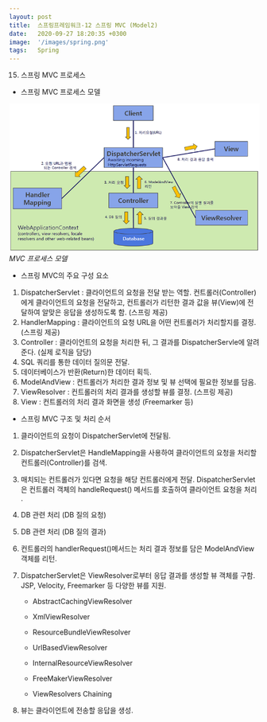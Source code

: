 ```yaml
---
layout: post
title:  스프링프레임워크-12 스프링 MVC (Model2)
date:   2020-09-27 18:20:35 +0300
image:  '/images/spring.png'
tags:   Spring
---
```


15) 스프링 MVC 프로세스

 

* 스프링 MVC 프로세스 모델

 


![](/images/0930-1.png)
  *MVC 프로세스 모델*
 

 

 

* 스프링 MVC의 주요 구성 요소
1) DispatcherServlet : 클라이언트의 요청을 전달 받는 역할. 컨트롤러(Controller)에게 클라이언트의 요청을 전달하고, 컨트롤러가 리턴한 결과 값을 뷰(View)에 전달하여 알맞은 응답을 생성하도록 함. (스프링 제공)
2) HandlerMapping : 클라이언트의 요청 URL을 어떤 컨트롤러가 처리할지를 결정. (스프링 제공)
3) Controller : 클라이언트의 요청을 처리한 뒤, 그 결과를 DispatcherServle에 알려준다. (실제 로직을 담당)
4) SQL 쿼리를 통한 데이터 질의문 전달.
5) 데이터베이스가 반환(Return)한 데이터 획득.
6) ModelAndView : 컨트롤러가 처리한 결과 정보 및 뷰 선택에 필요한 정보를 담음.
7) ViewResolver : 컨트롤러의 처리 결과를 생성할 뷰를 결정. (스프링 제공)
8) View : 컨트롤러의 처리 결과 화면을 생성 (Freemarker 등)


 

*  스프링 MVC 구조 및 처리 순서
1) 클라이언트의 요청이 DispatcherServlet에 전달됨.
2) DispatcherServlet은 HandleMapping을 사용하여 클라이언트의 요청을 처리할 컨트롤러(Controller)를 검색.
3) 매치되는 컨트롤러가 있다면 요청을 해당 컨트롤러에게 전달.
    DispatcherServlet은 컨트롤러 객체의 handleRequest() 메서드를 호출하여 클라이언트 요청을 처리 .
4) DB 관련 처리 (DB 질의 요청)

5) DB 관련 처리 (DB 질의 결과)
6) 컨트롤러의 handlerRequest()메서드는 처리 결과 정보를 담은 ModelAndView 객체를 리턴.
7) DispatcherServlet은 ViewResolver로부터 응답 결과를 생성할 뷰 객체를 구함.
    JSP, Velocity, Freemarker 등 다양한 뷰를 지원.
    - AbstractCachingViewResolver

    - XmlViewResolver

    - ResourceBundleViewResolver

    - UrlBasedViewResolver

    - InternalResourceViewResolver

    - FreeMakerViewResolver

    -  ViewResolvers Chaining
8) 뷰는 클라이언트에 전송할 응답을 생성.


